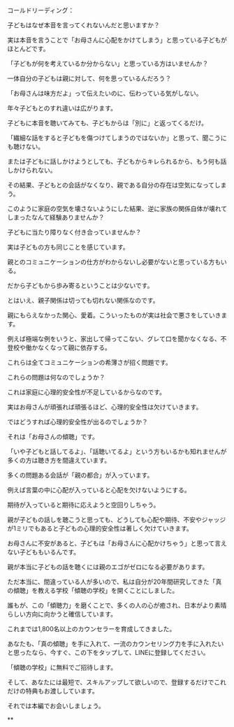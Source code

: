 コールドリーディング：

子どもはなぜ本音を言ってくれないんだと思いますか？

  

実は本音を言うことで「お母さんに心配をかけてしまう」と思っている子どもがほとんどです。

  

「子どもが何を考えているか分からない」と思っている方はいませんか？

  

一体自分の子どもは親に対して、何を思っているんだろう？

  

「お母さんは味方だよ」って伝えたいのに、伝わっている気がしない。

  

年々子どもとのすれ違いは広がります。

  

子どもに本音を聴いてみても、子どもからは「別に」と返ってくるだけ。

  

「繊細な話をすると子どもを傷つけてしまうのではないか」と思って、聞こうにも聴けない。

  

または子どもに話しかけようとしても、子どもからキレられるから、もう何も話しかけられない。

  

その結果、子どもとの会話がなくなり、親である自分の存在は空気になってしまう。

  

このように家庭の空気を壊さないようにした結果、逆に家族の関係自体が壊れてしまったなんて経験ありませんか？

  

子どもに当たり障りなく付き合っていませんか？

  

実は子どもの方も同じことを感じています。

  

親とのコミュニケーションの仕方がわからないし必要がないと思っている方もいる。

  

だから子どもから歩み寄るということは少ないです。

  

とはいえ、親子関係は切っても切れない関係なのです。

  

親にもらえなかった関心、愛着。こういったものが実は社会で悪さをしていきます。

  

例えば極端な例をいうと、家出して帰ってこない、グレて口を聞かなくなる、不登校や働かなくなって親に依存する。

  

これらは全てコミュニケーションの希薄さが招く問題です。

  

これらの問題は何なのでしょうか？

  

これは家庭に心理的安全性が不足しているからなのです。

  

実はお母さんが頑張れば頑張るほど、心理的安全性は欠けていきます。

  

ではどうすれば心理的安全性が出るのでしょうか？

  

それは「お母さんの傾聴」です。

  

「いや子どもと話してるよ」、「話聴いてるよ」という方もいるかも知れませんが多くの方は聴き方を間違えています。

  

多くの問題ある会話が「親の都合」が入っています。

  

例えば言葉の中に心配が入っていると心配を欠けないようにする。

  

期待が入っていると期待に応えようと空回りしちゃう。

  

親が子どもの話しを聴こうと思っても、どうしても心配や期待、不安やジャッジが1ミリでもあると子どもの心理的安全性は著しく欠けていきます。

  

お母さんに不安があると、子どもは「お母さんに心配かけちゃう」と思って言えない子どももいるんです。

  

親が本当に子どもの話を聴くには親のエゴがゼロになる必要があります。

  

ただ本当に、間違っている人が多いので、私は自分が20年間研究してきた「真の傾聴」を教える学校「傾聴の学校」を開くことにしました。

  

誰もが、この「傾聴力」を磨くことで、多くの人の心が癒され、日本がより素晴らしい方向に向かうと確信しています。

  

これまでは1,800名以上のカウンセラーを育成してきました。

  

あなたも、「真の傾聴」を手に入れて、一流のカウンセリング力を手に入れたいと思ったなら、今すぐ、この下をタップして、LINEに登録してください。

  

「傾聴の学校」に無料でご招待します。

  

そして、あなたには最短で、スキルアップして欲しいので、登録するだけでこれだけの特典もお渡ししています。

  

それでは本編でお会いしましょう。

**